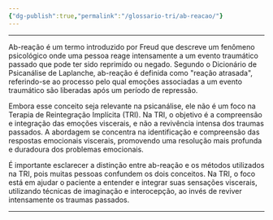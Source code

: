 ```yaml
---
{"dg-publish":true,"permalink":"/glossario-tri/ab-reacao/"}
---
```


---


Ab-reação é um termo introduzido por Freud que descreve um fenômeno psicológico onde uma pessoa reage intensamente a um evento traumático passado que pode ter sido reprimido ou negado. Segundo o Dicionário de Psicanálise de Laplanche, ab-reação é definida como "reação atrasada", referindo-se ao processo pelo qual emoções associadas a um evento traumático são liberadas após um período de repressão.

Embora esse conceito seja relevante na psicanálise, ele não é um foco na Terapia de Reintegração Implícita (TRI). Na TRI, o objetivo é a compreensão e integração das emoções viscerais, e não a revivência intensa dos traumas passados. A abordagem se concentra na identificação e compreensão das respostas emocionais viscerais, promovendo uma resolução mais profunda e duradoura dos problemas emocionais.

É importante esclarecer a distinção entre ab-reação e os métodos utilizados na TRI, pois muitas pessoas confundem os dois conceitos. Na TRI, o foco está em ajudar o paciente a entender e integrar suas sensações viscerais, utilizando técnicas de imaginação e interocepção, ao invés de reviver intensamente os traumas passados.



----



